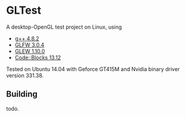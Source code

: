 # GLTest #

A desktop-OpenGL test project on Linux, using
  - [g++ 4.8.2](http://gcc.gnu.org/)
  - [GLFW 3.0.4](http://www.glfw.org/)
  - [GLEW 1.10.0](http://glew.sourceforge.net/)
  - [Code::Blocks 13.12](http://www.codeblocks.org/)
  
Tested on Ubuntu 14.04 with Geforce GT415M and Nvidia binary driver version 331.38.

## Building ##

todo.

